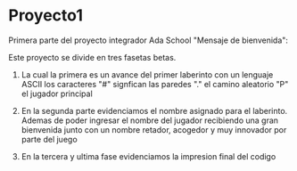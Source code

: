 # Proyecto1
Primera parte del proyecto integrador Ada School "Mensaje de bienvenida":

Este proyecto se divide en tres fasetas betas. 
1. La cual la primera es un avance del primer laberinto con un lenguaje ASCII 
   los caracteres "#" signfican las paredes "." el camino aleatorio "P" el jugador principal

2. En la segunda parte evidenciamos el nombre asignado para el laberinto.
   Ademas de poder ingresar el nombre del jugador recibiendo una gran bienvenida
   junto con un nombre retador, acogedor y muy innovador por parte del juego

3. En la tercera y ultima fase evidenciamos la impresion final del codigo
